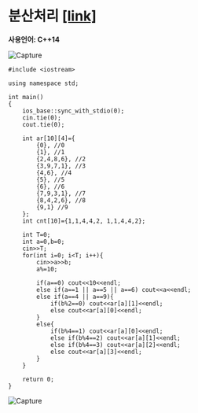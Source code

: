 # 분산처리 [[link]](https://www.acmicpc.net/problem/1009)
**사용언어: C++14**

![Capture](https://user-images.githubusercontent.com/38516906/67686870-bd0ce080-f96d-11e9-929a-ed8c4acaf74e.PNG)

```
#include <iostream>

using namespace std;

int main()
{
    ios_base::sync_with_stdio(0);
    cin.tie(0);
    cout.tie(0);
    
    int ar[10][4]={
        {0}, //0
        {1}, //1
        {2,4,8,6}, //2
        {3,9,7,1}, //3 
        {4,6}, //4
        {5}, //5
        {6}, //6
        {7,9,3,1}, //7
        {8,4,2,6}, //8
        {9,1} //9
    };
    int cnt[10]={1,1,4,4,2, 1,1,4,4,2};
    
    int T=0;
    int a=0,b=0;
    cin>>T;
    for(int i=0; i<T; i++){
        cin>>a>>b;
        a%=10;
        
        if(a==0) cout<<10<<endl;
        else if(a==1 || a==5 || a==6) cout<<a<<endl;
        else if(a==4 || a==9){
            if(b%2==0) cout<<ar[a][1]<<endl;
            else cout<<ar[a][0]<<endl;
        }
        else{
            if(b%4==1) cout<<ar[a][0]<<endl;
            else if(b%4==2) cout<<ar[a][1]<<endl;
            else if(b%4==3) cout<<ar[a][2]<<endl;
            else cout<<ar[a][3]<<endl;
        }
    }
    
    return 0;
}
```
![Capture](https://user-images.githubusercontent.com/38516906/65810969-99445800-e17f-11e9-9124-5c866d157384.PNG)
